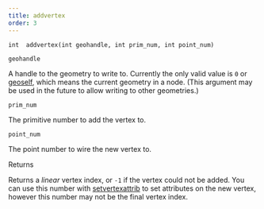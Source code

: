 ```yaml
---
title: addvertex
order: 3
---
```

`int  addvertex(int geohandle, int prim_num, int point_num)`

`geohandle`

A handle to the geometry to write to. Currently the only valid value is `0` or [geoself](./geoself "Returns a handle to the current geometry."), which means the current geometry in a node. (This argument may be used in the future to allow writing to other geometries.)

`prim_num`

The primitive number to add the vertex to.

`point_num`

The point number to wire the new vertex to.

Returns

Returns a *linear* vertex index, or `-1` if the vertex could not be added. You can use this number with [setvertexattrib](../attributes-and-intrinsics/setvertexattrib "Sets a vertex attribute in a geometry.") to set attributes on the new vertex, however this number may not be the final vertex index.
